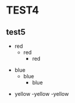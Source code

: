 # TEST4

## test5

* red
  * red
     * red
+ blue
    + blue
      + blue
- yellow
   -yellow
      -yellow
